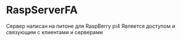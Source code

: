 # RaspServerFA

Сервер написан на питоне для RaspBerry pi4
Является доступом и связующим с клиентами и серверами
